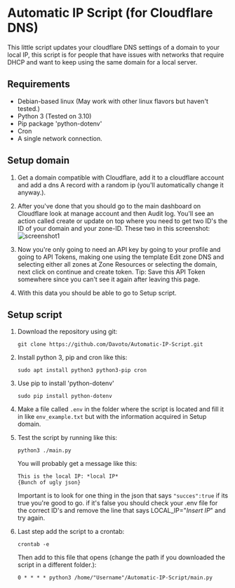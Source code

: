 # Automatic IP Script (for Cloudflare DNS)

This little script updates your cloudflare DNS settings of a domain to your local IP, this script is for people that 
have issues with networks that require DHCP and want to keep using the same domain for a local server.

## Requirements

- Debian-based linux (May work with other linux flavors but haven't tested.)
- Python 3 (Tested on 3.10)
- Pip package 'python-dotenv'
- Cron
- A single network connection.

## Setup domain

1. Get a domain compatible with Cloudflare, add it to a cloudflare account and add a dns A record with a random ip 
(you'll automatically change it anyway.).

2. After you've done that you should go to the main dashboard on Cloudflare look at manage account and then Audit log.
You'll see an action called create or update on top where you need to get two ID's the ID of your domain and your zone-ID. 
These two in this screenshot:
![screenshot1](https://github.com/Davoto/Automatic-IP-Script/assets/144310477/d3dce739-a6d8-4ae5-a511-cc7e22a20b83)


4. Now you're only going to need an API key by going to your profile and going to API Tokens, making one using the template 
Edit zone DNS and selecting either all zones at Zone Resources or selecting the domain, next click on continue and create token.
Tip: Save this API Token somewhere since you can't see it again after leaving this page.

5. With this data you should be able to go to Setup script.

## Setup script

1. Download the repository using git:
   
   `git clone https://github.com/Davoto/Automatic-IP-Script.git`

2. Install python 3, pip and cron like this:

    `sudo apt install python3 python3-pip cron`

3. Use pip to install 'python-dotenv'

    `sudo pip install python-dotenv`

4. Make a file called `.env` in the folder where the script is located and fill it in like `env_example.txt` but with 
the information acquired in Setup domain.

5. Test the script by running like this:
   
   `python3 ./main.py`
   
   You will probably get a message like this:
   
   ```
   This is the local IP: *local IP*
   {Bunch of ugly json}
   ```
   Important is to look for one thing in the json that says `"succes":true` if its true you're good to go. if it's false
you should check your .env file for the correct ID's and remove the line that says LOCAL_IP="*Insert IP*" and try again.

6. Last step add the script to a crontab:

   `crontab -e`
   
   Then add to this file that opens (change the path if you downloaded the script in a different folder.):

   `0 * * * * python3 /home/"Username"/Automatic-IP-Script/main.py`
   
